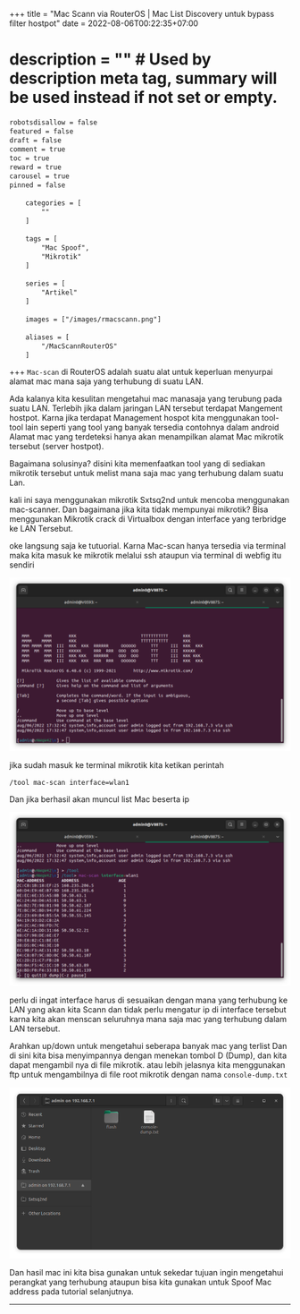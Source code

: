 +++
	title = "Mac Scann via RouterOS | Mac List Discovery untuk bypass filter hostpot"
	date = 2022-08-06T00:22:35+07:00
#	description = "" # Used by description meta tag, summary will be used instead if not set or empty.
	robotsdisallow = false
	featured = false
	draft = false
	comment = true
	toc = true
	reward = true
	carousel = true
	pinned = false

		categories = [
			""
		]

		tags = [
			"Mac Spoof",
			"Mikrotik"
		]

		series = [
			"Artikel"
		]

		images = ["/images/rmacscann.png"]

		aliases = [
			"/MacScannRouterOS"
		]
+++
`Mac-scan` di RouterOS adalah suatu alat untuk keperluan menyurpai alamat mac mana saja yang terhubung di suatu LAN. 
<!--more-->
Ada kalanya kita kesulitan mengetahui mac manasaja yang terubung pada suatu LAN. Terlebih jika dalam jaringan LAN tersebut terdapat Mangement hostpot. Karna jika terdapat Management hospot kita menggunakan tool-tool lain seperti yang tool yang banyak tersedia contohnya dalam android Alamat mac yang terdeteksi hanya akan menampilkan alamat Mac mikrotik tersebut (server hostpot).

Bagaimana solusinya?  disini kita memenfaatkan tool yang di sediakan mikrotik tersebut untuk melist mana saja mac yang terhubung dalam suatu Lan.

kali ini saya menggunakan mikrotik Sxtsq2nd untuk mencoba menggunakan mac-scanner. Dan bagaimana jika kita tidak mempunyai  mikrotik? Bisa menggunakan Mikrotik crack di Virtualbox dengan interface yang terbridge ke LAN Tersebut. 


oke langsung saja ke tutuorial.
Karna Mac-scan hanya tersedia via terminal maka kita masuk ke mikrotik melalui ssh ataupun via terminal di webfig itu sendiri

![Center](potossh.png#width=300px)

jika sudah masuk ke terminal mikrotik kita ketikan perintah
```
/tool mac-scan interface=wlan1
```
Dan jika berhasil akan muncul list Mac beserta ip

![Center](potoscan.png#width=300px)

perlu di ingat interface harus di sesuaikan dengan mana yang terhubung ke LAN yang akan kita Scann dan tidak perlu mengatur ip di interface tersebut karna kita akan menscan seluruhnya mana saja mac yang terhubung dalam LAN tersebut.

Arahkan up/down untuk mengetahui seberapa banyak mac yang terlist
Dan di sini kita bisa menyimpannya dengan menekan tombol D (Dump), dan kita dapat mengambil nya di file mikrotik. atau lebih jelasnya kita menggunakan ftp untuk mengambilnya di file root mikrotik dengan nama `console-dump.txt` 

![Center](dump.png#width=300px)

Dan hasil mac ini kita bisa gunakan untuk sekedar tujuan ingin mengetahui perangkat yang terhubung ataupun bisa kita gunakan untuk Spoof Mac address pada tutorial selanjutnya.

- - -
